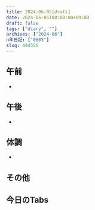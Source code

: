 ```yaml
---
title: 2024-06-05[draft]
date: 2024-06-05T00:00:00+09:00
draft: false
tags: ["diary", ""]
archives: ["2024-06"]
n年日記: ["0605"]
slug: 444556
---
```

## 午前
- 
## 午後
- 
## 体調
- 
## その他
## 今日のTabs